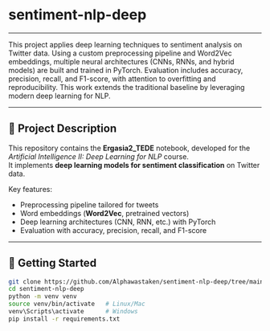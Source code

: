 # sentiment-nlp-deep
---
This project applies deep learning techniques to sentiment analysis on Twitter data. Using a custom preprocessing pipeline and Word2Vec embeddings, multiple neural architectures (CNNs, RNNs, and hybrid models) are built and trained in PyTorch. Evaluation includes accuracy, precision, recall, and F1-score, with attention to overfitting and reproducibility. This work extends the traditional baseline by leveraging modern deep learning for NLP.

---

## 📖 Project Description
This repository contains the **Ergasia2_TEDE** notebook, developed for the *Artificial Intelligence II: Deep Learning for NLP* course.  
It implements **deep learning models for sentiment classification** on Twitter data.  

Key features:
- Preprocessing pipeline tailored for tweets  
- Word embeddings (**Word2Vec**, pretrained vectors)  
- Deep learning architectures (CNN, RNN, etc.) with PyTorch  
- Evaluation with accuracy, precision, recall, and F1-score  

---

## 🚀 Getting Started

```bash
git clone https://github.com/Alphawastaken/sentiment-nlp-deep/tree/main
cd sentiment-nlp-deep
python -m venv venv
source venv/bin/activate   # Linux/Mac
venv\Scripts\activate      # Windows
pip install -r requirements.txt

```


